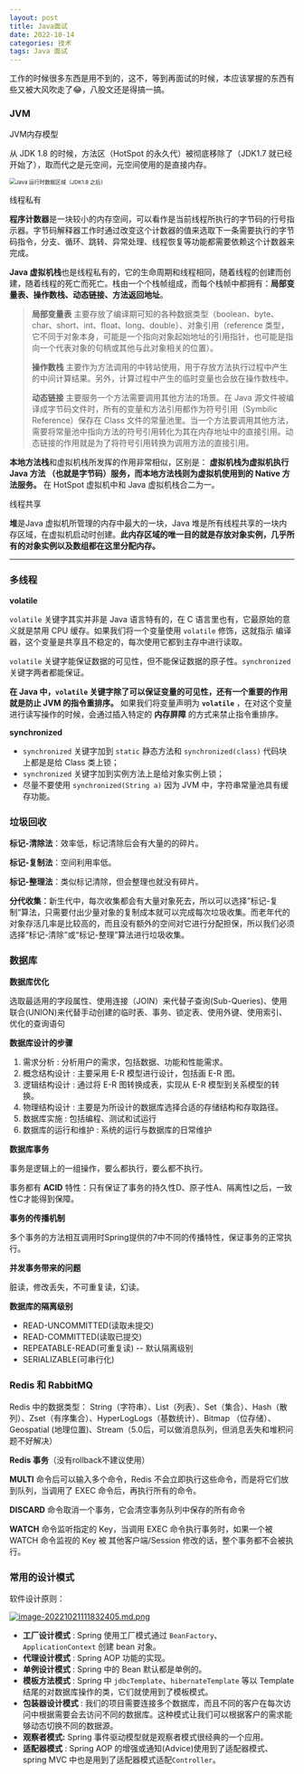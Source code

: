 ```yaml
---
layout: post
title: Java面试
date: 2022-10-14
categories: 技术
tags: Java 面试
---
```


工作的时候很多东西是用不到的，这不，等到再面试的时候，本应该掌握的东西有些又被大风吹走了😂，八股文还是得搞一搞。

###  JVM

JVM内存模型

从 JDK 1.8 的时候，方法区（HotSpot 的永久代）被彻底移除了（JDK1.7 就已经开始了），取而代之是元空间，元空间使用的是直接内存。

<img src="https://guide-blog-images.oss-cn-shenzhen.aliyuncs.com/github/javaguide/java/jvm/java-runtime-data-areas-jdk1.8.png" alt="Java 运行时数据区域（JDK1.8 之后）" style="zoom: 67%;" />

线程私有

**程序计数器**是一块较小的内存空间，可以看作是当前线程所执行的字节码的行号指示器。字节码解释器工作时通过改变这个计数器的值来选取下一条需要执行的字节码指令，分支、循环、跳转、异常处理、线程恢复等功能都需要依赖这个计数器来完成。

**Java 虚拟机栈**也是线程私有的，它的生命周期和线程相同，随着线程的创建而创建，随着线程的死亡而死亡。栈由一个个栈帧组成，而每个栈帧中都拥有：**局部变量表、操作数栈、动态链接、方法返回地址**。

> **局部变量表** 主要存放了编译期可知的各种数据类型（boolean、byte、char、short、int、float、long、double）、对象引用（reference 类型，它不同于对象本身，可能是一个指向对象起始地址的引用指针，也可能是指向一个代表对象的句柄或其他与此对象相关的位置）。
>
> **操作数栈** 主要作为方法调用的中转站使用，用于存放方法执行过程中产生的中间计算结果。另外，计算过程中产生的临时变量也会放在操作数栈中。
>
> **动态链接** 主要服务一个方法需要调用其他方法的场景。在 Java 源文件被编译成字节码文件时，所有的变量和方法引用都作为符号引用（Symbilic Reference）保存在 Class 文件的常量池里。当一个方法要调用其他方法，需要将常量池中指向方法的符号引用转化为其在内存地址中的直接引用。动态链接的作用就是为了将符号引用转换为调用方法的直接引用。

**本地方法栈**和虚拟机栈所发挥的作用非常相似，区别是： **虚拟机栈为虚拟机执行 Java 方法 （也就是字节码）服务，而本地方法栈则为虚拟机使用到的 Native 方法服务。** 在 HotSpot 虚拟机中和 Java 虚拟机栈合二为一。

线程共享

**堆**是Java 虚拟机所管理的内存中最大的一块，Java 堆是所有线程共享的一块内存区域，在虚拟机启动时创建。**此内存区域的唯一目的就是存放对象实例，几乎所有的对象实例以及数组都在这里分配内存。**

---

### 多线程

**volatile**

`volatile` 关键字其实并非是 Java 语言特有的，在 C 语言里也有，它最原始的意义就是禁用 CPU 缓存。如果我们将一个变量使用 `volatile` 修饰，这就指示 编译器，这个变量是共享且不稳定的，每次使用它都到主存中进行读取。

`volatile` 关键字能保证数据的可见性，但不能保证数据的原子性。`synchronized` 关键字两者都能保证。

**在 Java 中，`volatile` 关键字除了可以保证变量的可见性，还有一个重要的作用就是防止 JVM 的指令重排序。** 如果我们将变量声明为 **`volatile`** ，在对这个变量进行读写操作的时候，会通过插入特定的 **内存屏障** 的方式来禁止指令重排序。

**synchronized**

- `synchronized` 关键字加到 `static` 静态方法和 `synchronized(class)` 代码块上都是是给 Class 类上锁；
- `synchronized` 关键字加到实例方法上是给对象实例上锁；
- 尽量不要使用 `synchronized(String a)` 因为 JVM 中，字符串常量池具有缓存功能。

### 垃圾回收

**标记-清除法**：效率低，标记清除后会有大量的的碎片。

**标记-复制法**：空间利用率低。

**标记-整理法**：类似标记清除，但会整理也就没有碎片。

**分代收集**：新生代中，每次收集都会有大量对象死去，所以可以选择”标记-复制“算法，只需要付出少量对象的复制成本就可以完成每次垃圾收集。而老年代的对象存活几率是比较高的，而且没有额外的空间对它进行分配担保，所以我们必须选择“标记-清除”或“标记-整理”算法进行垃圾收集。

### 数据库

**数据库优化** 

选取最适用的字段属性、使用连接（JOIN）来代替子查询(Sub-Queries)、使用联合(UNION)来代替手动创建的临时表、事务、锁定表、使用外键、使用索引、优化的查询语句



**数据库设计的步骤**

1. 需求分析 : 分析用户的需求，包括数据、功能和性能需求。
2. 概念结构设计 : 主要采用 E-R 模型进行设计，包括画 E-R 图。
3. 逻辑结构设计 : 通过将 E-R 图转换成表，实现从 E-R 模型到关系模型的转换。
4. 物理结构设计 : 主要是为所设计的数据库选择合适的存储结构和存取路径。
5. 数据库实施 : 包括编程、测试和试运行
6. 数据库的运行和维护 : 系统的运行与数据库的日常维护

**数据库事务**

事务是逻辑上的一组操作，要么都执行，要么都不执行。

事务都有 **ACID** 特性：只有保证了事务的持久性D、原子性A、隔离性I之后，一致性C才能得到保障。

**事务的传播机制**

 多个事务的方法相互调用时Spring提供的7中不同的传播特性，保证事务的正常执行。

**并发事务带来的问题**

脏读，修改丢失，不可重复读，幻读。

**数据库的隔离级别**

- READ-UNCOMMITTED(读取未提交) 
- READ-COMMITTED(读取已提交)
- REPEATABLE-READ(可重复读)  -- 默认隔离级别
- SERIALIZABLE(可串行化) 

### Redis 和 RabbitMQ

Redis 中的数据类型： String（字符串）、List（列表）、Set（集合）、Hash（散列）、Zset（有序集合）、HyperLogLogs（基数统计）、Bitmap （位存储）、Geospatial (地理位置)、Stream（5.0后，可以做消息队列，但消息丢失和堆积问题不好解决）

**Redis 事务**（没有rollback不建议使用）

**MULTI** 命令后可以输入多个命令，Redis 不会立即执行这些命令，而是将它们放到队列，当调用了 EXEC 命令后，再执行所有的命令。

**DISCARD** 命令取消一个事务，它会清空事务队列中保存的所有命令

**WATCH** 命令监听指定的 Key，当调用 EXEC 命令执行事务时，如果一个被 WATCH 命令监视的 Key 被 其他客户端/Session 修改的话，整个事务都不会被执行。

### 常用的设计模式

软件设计原则：

[![image-20221021111832405.md.png](https://image.hanblog.fun/images/2022/10/21/image-20221021111832405.md.png)](https://image.hanblog.fun/image/F87s)

- **工厂设计模式** : Spring 使用工厂模式通过 `BeanFactory`、`ApplicationContext` 创建 bean 对象。
- **代理设计模式** : Spring AOP 功能的实现。
- **单例设计模式** : Spring 中的 Bean 默认都是单例的。
- **模板方法模式** : Spring 中 `jdbcTemplate`、`hibernateTemplate` 等以 Template 结尾的对数据库操作的类，它们就使用到了模板模式。
- **包装器设计模式** : 我们的项目需要连接多个数据库，而且不同的客户在每次访问中根据需要会去访问不同的数据库。这种模式让我们可以根据客户的需求能够动态切换不同的数据源。
- **观察者模式:** Spring 事件驱动模型就是观察者模式很经典的一个应用。
- **适配器模式** : Spring AOP 的增强或通知(Advice)使用到了适配器模式、spring MVC 中也是用到了适配器模式适配`Controller`。





